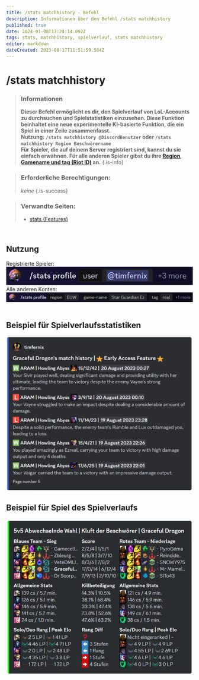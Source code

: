 ```yaml
---
title: /stats matchhistory - Befehl
description: Informationen über den Befehl /stats matchhistory
published: true
date: 2024-01-08T17:24:14.092Z
tags: stats, matchhistory, spielverlauf, stats matchhistory
editor: markdown
dateCreated: 2023-08-17T11:51:59.584Z
---
```


# /stats matchhistory

>### Informationen
>**Dieser Befehl ermöglicht es dir, den Spielverlauf von LoL-Accounts zu durchsuchen und Spielstatistiken einzusehen. Diese Funktion beinhaltet eine neue experimentelle KI-basierte Funktion, die ein Spiel in einer Zeile zusammenfasst.** <br>
>**Nutzung: `/stats matchhistory @DiscordBenutzer` oder `/stats matchhistory Region Beschwörername`** <br>
**Für Spieler, die auf deinem Server registriert sind, kannst du sie einfach erwähnen. Für alle anderen Spieler gibst du ihre [Region](/en/terms/region), [Gamename und tag (Riot ID)](/en/terms/riotid) an.**
>{.is-info}

>### Erforderliche Berechtigungen:
> *keine*
>{.is-success}

>### Verwandte Seiten:
>-   [stats (Features)](/de/commands/stats)

<br>

## Nutzung
Registrierte Spieler:
![](/en_/en_stats_profile_user.png) <br>
Alle anderen Konten:
![](/en_/en_stats_profile_riotid.png)
<br>
<br>

## Beispiel für Spielverlaufsstatistiken

![](/en_/en_stats_matchhistory_overview.png)
<br>

## Beispiel für Spiel des Spielverlaufs

![](/de_/de_matchhistorychannel_message_extended.png)
